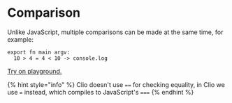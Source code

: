 # Comparison

Unlike JavaScript, multiple comparisons can be made at the same time, for example:

```text
export fn main argv:
  10 > 4 = 4 < 10 -> console.log
```

[Try on playground.](https://clio-playground.pouyae.vercel.app/?code=export%20fn%20main%20argv%3A%0A%20%2010%20%3E%204%20%3D%204%20%3C%2010%20-%3E%20console.log)

{% hint style="info" %}
Clio doesn't use `==` for checking equality, in Clio we use `=` instead, which compiles to JavaScript's `===`
{% endhint %}
